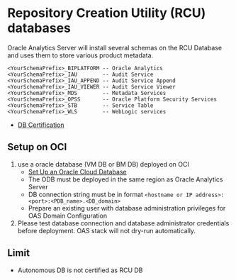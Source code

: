 # Repository Creation Utility (RCU) databases
Oracle Analytics Server will install several schemas on the RCU Database and uses them to store various product metadata.

```
<YourSchemaPrefix>_BIPLATFORM -- Oracle Analytics
<YourSchemaPrefix>_IAU        -- Audit Service
<YourSchemaPrefix>_IAU_APPEND -- Audit Service Append
<YourSchemaPrefix>_IAU_VIEWER -- Audit Service Viewer
<YourSchemaPrefix>_MDS        -- Metadata Services
<YourSchemaPrefix>_OPSS       -- Oracle Platform Security Services
<YourSchemaPrefix>_STB        -- Service Table
<YourSchemaPrefix>_WLS        -- WebLogic services
```
- [DB Certification](https://docs.oracle.com/en/middleware/bi/analytics-server/administer-oas/certification-rcu-databases.html)


## Setup on OCI
1. use a oracle database (VM DB or BM DB) deployed on OCI
    - [Set Up an Oracle Cloud Database](https://docs.oracle.com/en/middleware/bi/analytics-server/deploy-oas-cloud/deploy-oracle-analytics-server-oracle-cloud.html#GUID-C8C5D819-5EB5-4EE2-98EF-F6093E850B0E)
    - The ODB must be deployed in the same region as Oracle Analytics Server
    - DB connection string must be in format `<hostname or IP address>:<port>:<PDB_name>.<DB_domain>`
    - Prepare an existing user with database administration privileges for OAS Domain Configuration
2. Please test database connection and database administrator credentials before deployment. OAS stack will not dry-run automatically. 

## Limit
- Autonomous DB is not certified as RCU DB
